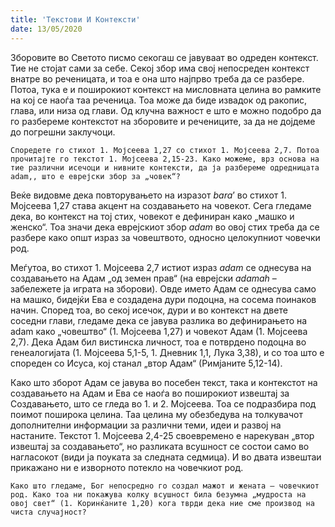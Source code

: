 ```yaml
---
title: 'Текстови И Контексти'
date: 13/05/2020
---
```


Зборовите во Светото писмо секогаш се јавуваат во одреден контекст. Тие не стојат сами за себе. Секој збор има свој непосреден контекст внатре во реченицата, и тоа е она што најпрво треба да се разбере. Потоа, тука е и поширокиот контекст на мисловната целина во рамките на кој се наоѓа таа реченица. Тоа може да биде извадок од ракопис, глава, или низа од глави. Од клучна важност е што е можно подобро да го разбереме контекстот на зборовите и речениците, за да не дојдеме до погрешни заклучоци.

`Споредете го стихот 1. Мојсеева 1,27 со стихот 1. Мојсеева 2,7. Потоа прочитајте го текстот 1. Мојсеева 2,15-23. Како можеме, врз основа на тие различни исечоци и нивните контексти, да ја разбереме одредницата adam,, што е еврејски збор за „човек“?`

Веќе видовме дека повторувањето на изразот *bara*’ во стихот 1. Мојсеева 1,27 става акцент на создавањето на човекот. Сега гледаме дека, во контекст на тој стих, човекот е дефиниран како „машко и женско“. Тоа значи дека еврејскиот збор *adam* во овој стих треба да се разбере како општ израз за човештвото, односно целокупниот човечки род.

Меѓутоа, во стихот 1. Мојсеева 2,7 истиот израз *adam* се однесува на создавањето на Адам „од земен прав“ (на еврејски *adamah* – забележете ја играта на зборови). Овде името Адам се однесува само на машко, бидејќи Ева е создадена дури подоцна, на сосема поинаков начин. Според тоа, во секој исечок, дури и во контекст на двете соседни глави, гледаме дека се јавува разлика во дефинирањето на adam како „човештво“ (1. Мојсеева 1,27) и човекот Адам (1. Мојсеева 2,7). Дека Адам бил вистинска личност, тоа е потврдено подоцна во генеалогијата (1. Mојсеева 5,1-5, 1. Дневник 1,1, Лука 3,38), и со тоа што е спореден со Исуса, кој станал „втор Адам“ (Римјаните 5,12-14).

Како што зборот Адам се јавува во посебен текст, така и контекстот на создавањето на Адам и Ева се наоѓа во поширокиот извештај за Создавањето, што се гледа во 1. и 2. Мојсеева. Тоа се подразбира под поимот поширока целина. Таа целина му обезбедува на толкувачот дополнителни информации за различни теми, идеи и развој на настаните. Текстот 1. Moјсеева 2,4-25 своевремено е нарекуван „втор извештај за создавањето“, но разликата всушност се состои само во нагласокот (види ја поуката за следната седмица). И во двата извештаи прикажано ни е изворното потекло на човечкиот род.

`Како што гледаме, Бог непосредно го создал мажот и жената – човечкиот род. Како тоа ни покажува колку всушност била безумна „мудроста на овој свет“ (1. Коринќаните 1,20) кога тврди дека ние сме производ на чиста случајност?`
